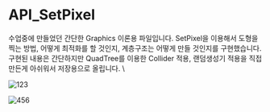 # API_SetPixel

수업중에 만들었던 간단한 Graphics 이론용 파일입니다.
SetPixel을 이용해서 도형을 찍는 방법, 어떻게 최적화를 할 것인지, 계층구조는 어떻게 만들 것인지를 구현했습니다.
구현된 내용은 간단하지만 QuadTree를 이용한 Collider 적용, 랜덤생성기 적용을 직접 만든게 아쉬워서 저장용으로 올립니다.
\


![123](https://user-images.githubusercontent.com/30683513/148501160-207e2283-d3e6-48f1-bb36-72fb1b07595b.PNG)

![456](https://user-images.githubusercontent.com/30683513/148501163-97754245-3416-4cf6-a92b-15968746478e.PNG)


